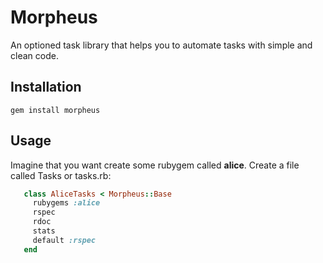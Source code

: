 Morpheus
========

An optioned task library that helps you to automate tasks with simple and clean code.

## Installation

    gem install morpheus

## Usage

Imagine that you want create some rubygem called **alice**. Create a file called Tasks or tasks.rb:

```ruby
   class AliceTasks < Morpheus::Base
     rubygems :alice
     rspec
     rdoc
     stats
     default :rspec
   end
```